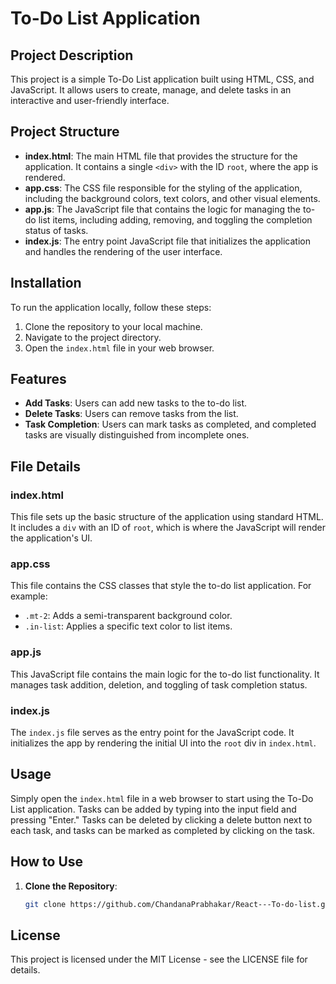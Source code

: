 # To-Do List Application

## Project Description

This project is a simple To-Do List application built using HTML, CSS, and JavaScript. It allows users to create, manage, and delete tasks in an interactive and user-friendly interface.

## Project Structure

- **index.html**: The main HTML file that provides the structure for the application. It contains a single `<div>` with the ID `root`, where the app is rendered.
- **app.css**: The CSS file responsible for the styling of the application, including the background colors, text colors, and other visual elements.
- **app.js**: The JavaScript file that contains the logic for managing the to-do list items, including adding, removing, and toggling the completion status of tasks.
- **index.js**: The entry point JavaScript file that initializes the application and handles the rendering of the user interface.

## Installation

To run the application locally, follow these steps:

1. Clone the repository to your local machine.
2. Navigate to the project directory.
3. Open the `index.html` file in your web browser.

## Features

- **Add Tasks**: Users can add new tasks to the to-do list.
- **Delete Tasks**: Users can remove tasks from the list.
- **Task Completion**: Users can mark tasks as completed, and completed tasks are visually distinguished from incomplete ones.

## File Details

### index.html
This file sets up the basic structure of the application using standard HTML. It includes a `div` with an ID of `root`, which is where the JavaScript will render the application's UI.

### app.css
This file contains the CSS classes that style the to-do list application. For example:
- `.mt-2`: Adds a semi-transparent background color.
- `.in-list`: Applies a specific text color to list items.

### app.js
This JavaScript file contains the main logic for the to-do list functionality. It manages task addition, deletion, and toggling of task completion status.

### index.js
The `index.js` file serves as the entry point for the JavaScript code. It initializes the app by rendering the initial UI into the `root` div in `index.html`.

## Usage

Simply open the `index.html` file in a web browser to start using the To-Do List application. Tasks can be added by typing into the input field and pressing "Enter." Tasks can be deleted by clicking a delete button next to each task, and tasks can be marked as completed by clicking on the task.

## How to Use

1. **Clone the Repository**:
   ```bash
   git clone https://github.com/ChandanaPrabhakar/React---To-do-list.git

## License

This project is licensed under the MIT License - see the LICENSE file for details.
